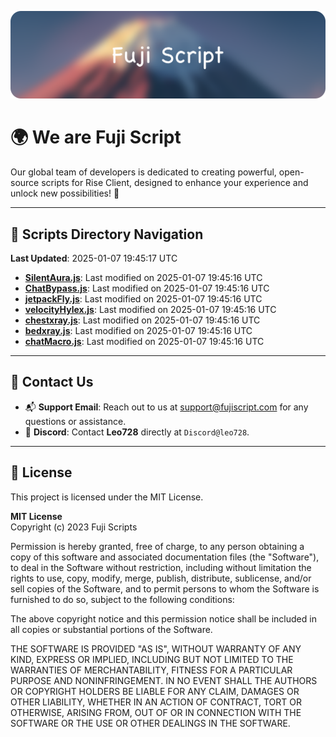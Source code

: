 ![Banner](.github/b.webp)

# 🌍 **We are Fuji Script**

Our global team of developers is dedicated to creating powerful, open-source scripts for Rise Client, designed to enhance your experience and unlock new possibilities! 🌟

---
<!-- SCRIPTS_NAVIGATION_START -->
## 📂 **Scripts Directory Navigation**

**Last Updated**: 2025-01-07 19:45:17 UTC

- **[SilentAura.js](scripts/SilentAura.js)**: Last modified on 2025-01-07 19:45:16 UTC
- **[ChatBypass.js](scripts/ChatBypass.js)**: Last modified on 2025-01-07 19:45:16 UTC
- **[jetpackFly.js](scripts/jetpackFly.js)**: Last modified on 2025-01-07 19:45:16 UTC
- **[velocityHylex.js](scripts/velocityHylex.js)**: Last modified on 2025-01-07 19:45:16 UTC
- **[chestxray.js](scripts/chestxray.js)**: Last modified on 2025-01-07 19:45:16 UTC
- **[bedxray.js](scripts/bedxray.js)**: Last modified on 2025-01-07 19:45:16 UTC
- **[chatMacro.js](scripts/chatMacro.js)**: Last modified on 2025-01-07 19:45:16 UTC

<!-- SCRIPTS_NAVIGATION_END -->

---

## 💬 **Contact Us**  
- 📬 **Support Email**: Reach out to us at [support@fujiscript.com](mailto:support@fujiscript.com) for any questions or assistance.  
- 💬 **Discord**: Contact **Leo728** directly at `Discord@leo728`.

---

## 📜 **License**

This project is licensed under the MIT License.  

**MIT License**  
Copyright (c) 2023 Fuji Scripts  

Permission is hereby granted, free of charge, to any person obtaining a copy of this software and associated documentation files (the "Software"), to deal in the Software without restriction, including without limitation the rights to use, copy, modify, merge, publish, distribute, sublicense, and/or sell copies of the Software, and to permit persons to whom the Software is furnished to do so, subject to the following conditions:  

The above copyright notice and this permission notice shall be included in all copies or substantial portions of the Software.  

THE SOFTWARE IS PROVIDED "AS IS", WITHOUT WARRANTY OF ANY KIND, EXPRESS OR IMPLIED, INCLUDING BUT NOT LIMITED TO THE WARRANTIES OF MERCHANTABILITY, FITNESS FOR A PARTICULAR PURPOSE AND NONINFRINGEMENT. IN NO EVENT SHALL THE AUTHORS OR COPYRIGHT HOLDERS BE LIABLE FOR ANY CLAIM, DAMAGES OR OTHER LIABILITY, WHETHER IN AN ACTION OF CONTRACT, TORT OR OTHERWISE, ARISING FROM, OUT OF OR IN CONNECTION WITH THE SOFTWARE OR THE USE OR OTHER DEALINGS IN THE SOFTWARE.  
